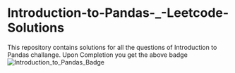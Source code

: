 # Introduction-to-Pandas-_-Leetcode-Solutions
This repository contains solutions for all the questions of Introduction to Pandas challange.
Upon Completion you get the above badge
![Introduction_to_Pandas_Badge](https://github.com/2003UJAN/Introduction-to-Pandas-_-Leetcode-Solutions/assets/113442287/82e10277-2519-4da4-a60d-ea58e317bfe1)
